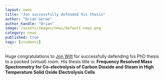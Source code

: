 ```yaml
---
layout: news
title: "Jon successfully defended his thesis"
author: "Brian Gerwe"
author_handle: "Brian"
image: /assets/images/news/default-news.png
category: news
published: true
tags: [students]
---
```

Huge congratulations to [Jon Witt][1] for successfully defending his PhD thesis to a packed (<i>virtual</i>) room. His thesis title is: 
<b>Frequency Resolved Mass Spectrometry for Co-electrolysis of Carbon Dioxide and Steam in High Temperature Solid Oxide Electrolysis Cells </b>

[1]: /team/jon-witt